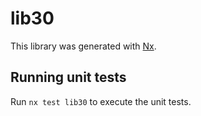 # lib30

This library was generated with [Nx](https://nx.dev).

## Running unit tests

Run `nx test lib30` to execute the unit tests.
